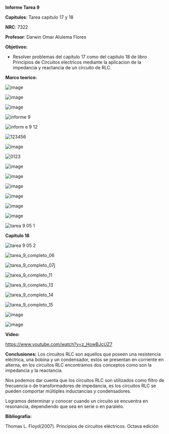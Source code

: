 **Informe Tarea 9** 

**Capitulos**: Tarea capitulo 17 y 18

**NRC**: 7322

**Profesor**: Darwin Omar Alulema Flores

**Objetivos:** 

- Resolver problemas del capitulo 17 como del capitulo 18 de libro Principios de Circuitos electricos mediante la aplicacion de la impedancia y reactancia de un circuito de RLC.

**Marco teorico:** 

![image](https://user-images.githubusercontent.com/106253679/188254899-d65a510a-bbb5-42eb-9e7a-a5913682e473.png)

![image](https://user-images.githubusercontent.com/106253679/188254921-e2a77766-f860-4de5-bab0-b3ccaaf5b470.png)

![image](https://user-images.githubusercontent.com/106253679/188254948-19c817cb-4444-4987-a2b7-a45cceeade08.png)


![informe 9](https://user-images.githubusercontent.com/106253679/188251858-06b2e8e1-4b12-46fc-94f4-769df17bdcd3.jpeg)

![inform e 9 12](https://user-images.githubusercontent.com/106253679/188252337-bf26d92d-67f3-415b-91e1-c8af59b7b66e.jpeg)

![123456](https://user-images.githubusercontent.com/106253679/188253184-9a986492-1cd1-4a80-bfb7-60c201db95d5.jpeg)

![image](https://user-images.githubusercontent.com/106253679/188253532-32950b3e-a892-4aed-b165-d0a555444e65.png)

![0123](https://user-images.githubusercontent.com/106253679/188253629-d82083a3-bf11-4cc0-9ba7-f32a279c857a.png)

![image](https://user-images.githubusercontent.com/106253679/188253779-e608cb9a-1e89-4187-b964-0b6030eef936.png)

![image](https://user-images.githubusercontent.com/106253679/188253922-2ab5f508-742f-468b-ab1e-b2b38d8c5981.png)

![image](https://user-images.githubusercontent.com/106253679/188253966-8cd033cc-d486-4b43-b47f-eb3e6ce07662.png)

![image](https://user-images.githubusercontent.com/106253679/188253983-6def303a-b3af-41b1-b272-dd03ee842fa6.png)

![image](https://user-images.githubusercontent.com/106253679/188254057-5bdeadec-6c88-4df1-8ac0-ad6281a480bf.png)

![image](https://user-images.githubusercontent.com/106253679/188254101-fa50b046-ee00-463c-a532-6e9184dc872e.png)

![tarea 9 05 1](https://user-images.githubusercontent.com/106253679/188255122-317fc8dc-b415-43f9-8662-ace289f120bc.png)

**Capitulo 18**

![tarea 9 05 2](https://user-images.githubusercontent.com/106253679/188255126-3eb28dbb-f061-490a-b871-394088b5b548.png)

![tarea_9_completo_06](https://user-images.githubusercontent.com/106253679/188254362-c5f8a5b4-3f87-4be8-ad6e-dc97dfa8627d.png)

![tarea_9_completo_07j](https://user-images.githubusercontent.com/106253679/188254365-dc89105d-b436-4f70-9102-b06a13dc08c0.png)

![tarea_9_completo_11](https://user-images.githubusercontent.com/106253679/188254525-f7fe927a-ff03-4575-b402-82d59811e8f1.png)

![tarea_9_completo_13](https://user-images.githubusercontent.com/106253679/188254526-fa375228-9c46-48c6-abd7-a77c0020de9a.png)

![tarea_9_completo_14](https://user-images.githubusercontent.com/106253679/188254373-9ef0a343-70fd-4d13-837b-1e2ebdc65c39.png)

![tarea_9_completo_15](https://user-images.githubusercontent.com/106253679/188255013-644ce188-7430-408c-8da9-5b0066229760.png)

![image](https://user-images.githubusercontent.com/106253679/188255035-91a55866-5e0e-477d-b095-35fcb813b32b.png)


![image](https://user-images.githubusercontent.com/106253679/188254701-a6ea67ba-018e-4b09-bf0e-ba09b4d6c85b.png)


**Video:**
 
 https://www.youtube.com/watch?v=z_HowBJcUZ7
 
 **Conclusiones:**
Los circuitos RLC son aquellos que poseen una resistencia eléctrica, una bobina y un condensador, estos se presentan en corriente en alterna, en los circuitos RLC encontramos dos conceptos como son la impedancia y la reactancia.
 
Nos podemos dar cuenta que los circuitos RLC son utilizados como filtro de frecuencia o de transformadores de impedancia, es los circuitos RLC se pueden comportar múltiples inductancias y condensadores.

Logramos determinar y conocer cuando un circuito se encuentra en resonancia, dependiendo que sea en serie o en paralelo.
 
  **Bibliografia:**
  
  Thomas L. Floyd(2007). Principios de circuitos eléctricos. Octava edición
